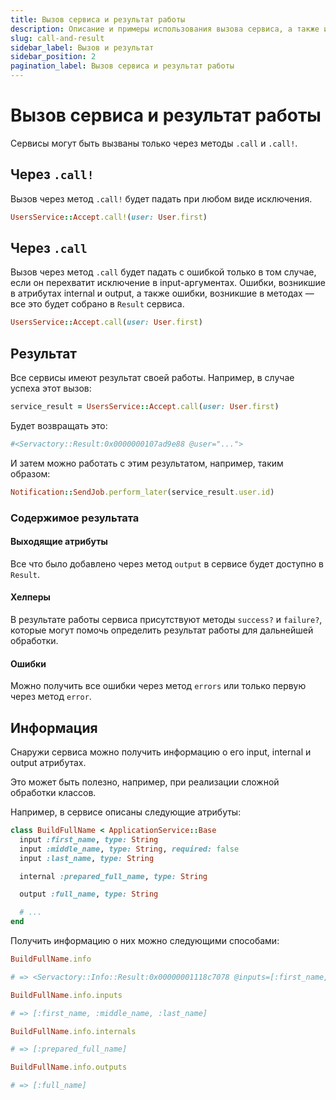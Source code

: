 ```yaml
---
title: Вызов сервиса и результат работы
description: Описание и примеры использования вызова сервиса, а также информация про результата его работы
slug: call-and-result
sidebar_label: Вызов и результат
sidebar_position: 2
pagination_label: Вызов сервиса и результат работы
---
```


# Вызов сервиса и результат работы

Сервисы могут быть вызваны только через методы `.call` и `.call!`.

## Через `.call!`

Вызов через метод `.call!` будет падать при любом виде исключения.

```ruby
UsersService::Accept.call!(user: User.first)
```

## Через `.call`

Вызов через метод `.call` будет падать с ошибкой только в том случае, если он перехватит исключение в input-аргументах.
Ошибки, возникшие в атрибутах internal и output, а также ошибки, возникшие в методах — все это будет собрано в `Result` сервиса.

```ruby
UsersService::Accept.call(user: User.first)
```

## Результат

Все сервисы имеют результат своей работы. Например, в случае успеха этот вызов:

```ruby
service_result = UsersService::Accept.call(user: User.first)
```

Будет возвращать это:

```ruby
#<Servactory::Result:0x0000000107ad9e88 @user="...">
```

И затем можно работать с этим результатом, например, таким образом:

```ruby
Notification::SendJob.perform_later(service_result.user.id)
```

### Содержимое результата

#### Выходящие атрибуты

Все что было добавлено через метод `output` в сервисе будет доступно в `Result`.

#### Хелперы

В результате работы сервиса присутствуют методы `success?` и `failure?`, 
которые могут помочь определить результат работы для дальнейшей обработки.

#### Ошибки

Можно получить все ошибки через метод `errors` или только первую через метод `error`.

## Информация

Снаружи сервиса можно получить информацию о его input, internal и output атрибутах.

Это может быть полезно, например, при реализации сложной обработки классов.

Например, в сервисе описаны следующие атрибуты:

```ruby
class BuildFullName < ApplicationService::Base
  input :first_name, type: String
  input :middle_name, type: String, required: false
  input :last_name, type: String

  internal :prepared_full_name, type: String

  output :full_name, type: String

  # ...
end
```

Получить информацию о них можно следующими способами:

```ruby
BuildFullName.info

# => <Servactory::Info::Result:0x00000001118c7078 @inputs=[:first_name, :middle_name, :last_name], @internals=[:prepared_full_name], @outputs=[:full_name]>
```

```ruby
BuildFullName.info.inputs

# => [:first_name, :middle_name, :last_name]
```

```ruby
BuildFullName.info.internals

# => [:prepared_full_name]
```

```ruby
BuildFullName.info.outputs

# => [:full_name]
```
